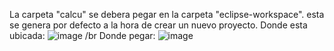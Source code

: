 La carpeta "calcu" se debera pegar en la carpeta "eclipse-workspace". esta se genera por defecto a la hora de crear un nuevo proyecto. 
Donde esta ubicada:
![image](https://github.com/Maretesus666/Calculadora-JAVA/assets/110875568/637116a3-d852-49eb-b841-b6a1e9fc3f84) /br
Donde pegar:
![image](https://github.com/Maretesus666/Calculadora-JAVA/assets/110875568/3cf8f6d5-3c74-4d86-ad2f-a9285287b979)
